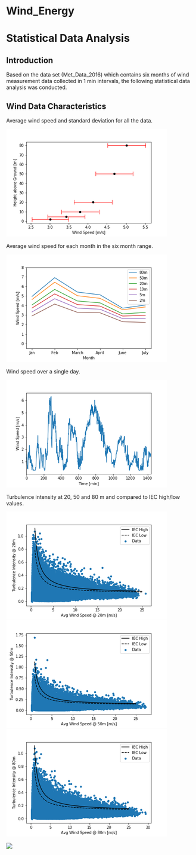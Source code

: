 # Wind_Energy
# Statistical Data Analysis
## Introduction
Based on the data set (Met_Data_2016) which contains six months of wind measurement data collected in 1 min intervals, the following statistical data analysis was conducted. 

## Wind Data Characteristics
Average wind speed and standard deviation for all the data.

![](Figures/%20average.png)

Average wind speed for each month in the six month range.

![](Figures/months.png)

Wind speed over a single day.

![](Figures/windover1day.png)


Turbulence intensity at 20, 50 and 80 m and compared to IEC high/low values.

![](Figures/Turbulence_intensity@20.png)
![](Figures/Turbulence_intensity@50.png)
![](Figures/Turbulence_intensity@80.png)

![](Figures/%20Super_2m.png,Figures/%20Super_5m.png)
